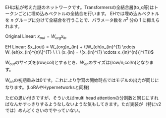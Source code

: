 EHは私が考えた謎のネットワークです。Transformersの全結合層(to_q等)はトークンごとに埋め込みベクトルの全結合を行います。
EHでは埋め込みベクトルを $n$ グループに分けて全結合を行うことで、パラメータ数を $n^2$ 分の $1$ に抑えられます。

Original Linear:
$x_{out} = W_{org}x_{in}$

EH Linear:
$x_{out} = W_{org}x_{in} + \[W_{eh}x_{in}^{1} \cdots W_{eh}x_{in}^{n}\]^{T} \ \ \ (x_{in} = \[x_{in}^{1} \cdots  x_{in}^{n}\]^{T})$

$W_{out}$のサイズを(row,col)とするとき、$W_{eh}$のサイズは(row/n,col/n)となります。

$W_{eh}$の初期重みは0です。これにより学習の開始時点ではモデルの出力が同じになります。(LoRAやHypernetworksと同様)

ただの思い付きですが、そういえばmulti head attentionの分割数と同じにすればなんかすっきりするようなしないような気もしてきます。ただ実装が（特にv2では）めんどくさいのでやっていない。
